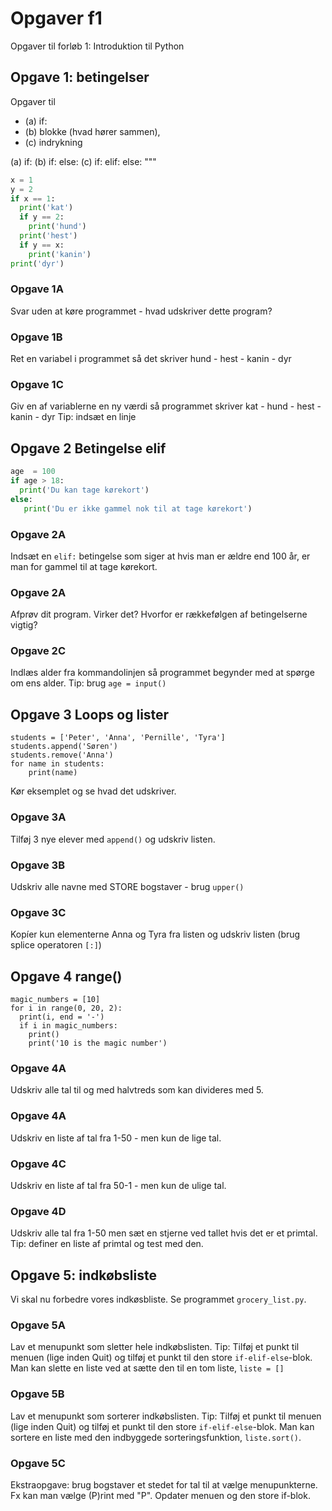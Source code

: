 
# Opgaver f1
Opgaver til forløb 1: Introduktion til Python

## Opgave 1: betingelser

Opgaver til 
- (a) if: 
- (b) blokke (hvad hører sammen), 
- (c) indrykning

(a) if: 
(b) if: else:
(c) if: elif: else: """

``` python
x = 1 
y = 2 
if x == 1:
  print('kat')
  if y == 2:
    print('hund')
  print('hest')
  if y == x:
    print('kanin')
print('dyr')
```
### Opgave 1A
Svar uden at køre programmet - hvad udskriver dette program? 
### Opgave 1B
Ret en variabel i programmet så det skriver hund - hest - kanin - dyr
### Opgave 1C
Giv en af variablerne en ny værdi så programmet skriver kat - hund - hest - kanin - dyr 
Tip: indsæt en  linje

## Opgave 2 Betingelse elif

``` python
age  = 100
if age > 18:
  print('Du kan tage kørekort')
else: 
   print('Du er ikke gammel nok til at tage kørekort') 
```

### Opgave 2A 
Indsæt en `elif:` betingelse som siger at hvis man er ældre end 100 år, er man for gammel til at tage kørekort.

### Opgave 2A 
Afprøv dit program. Virker det? Hvorfor er rækkefølgen af betingelserne vigtig?

### Opgave 2C
Indlæs alder fra kommandolinjen så programmet begynder med at spørge om ens alder.
Tip: brug `age = input()`


## Opgave 3 Loops og lister
```
students = ['Peter', 'Anna', 'Pernille', 'Tyra']
students.append('Søren')
students.remove('Anna')
for name in students:
    print(name)
```
Kør eksemplet og se hvad det udskriver.
### Opgave 3A
Tilføj 3 nye elever med `append()` og udskriv listen.
### Opgave 3B
Udskriv alle navne med STORE bogstaver - brug `upper()`
### Opgave 3C
Kopíer kun elementerne Anna og Tyra fra listen og udskriv listen (brug splice operatoren `[:]`)

## Opgave 4 range()
```
magic_numbers = [10]
for i in range(0, 20, 2):
  print(i, end = '-')
  if i in magic_numbers:
    print()
    print('10 is the magic number')
```
### Opgave 4A
Udskriv alle tal til og med halvtreds som kan divideres med 5.
### Opgave 4A
Udskriv en liste af tal fra 1-50 - men kun de lige tal.
### Opgave 4C
Udskriv en liste af tal fra 50-1 - men kun de ulige tal.
### Opgave 4D
Udskriv alle tal fra 1-50 men sæt en stjerne ved tallet hvis det er et primtal. Tip: definer en liste af primtal og test med den.


## Opgave 5: indkøbsliste
Vi skal nu forbedre vores indkøsbliste. 
Se programmet `grocery_list.py`. 

### Opgave 5A
Lav et menupunkt som sletter hele indkøbslisten.
Tip: Tilføj et punkt til menuen (lige inden Quit) og tilføj et punkt til den store `if-elif-else`-blok.
Man kan slette en liste ved at sætte den til en tom liste, `liste = []`

### Opgave 5B
Lav et menupunkt som sorterer indkøbslisten.
Tip: Tilføj et punkt til menuen (lige inden Quit) og tilføj et punkt til den store `if-elif-else`-blok.
Man kan sortere en liste med den indbyggede sorteringsfunktion, `liste.sort()`.

### Opgave 5C
Ekstraopgave: brug bogstaver et stedet for tal til at vælge menupunkterne. 
Fx kan man vælge (P)rint med "P". Opdater menuen og den store if-blok.






